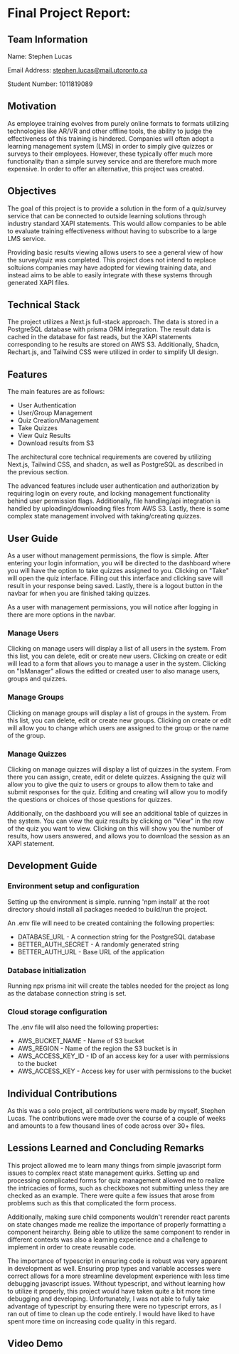 # Final Project Report:
## Team Information
Name: Stephen Lucas

Email Address: stephen.lucas@mail.utoronto.ca

Student Number: 1011819089

## Motivation
As employee training evolves from purely online formats to formats utilizing technologies like AR/VR and other offline tools, the ability to judge the effectiveness of this training is hindered. Companies will often adopt a learning management system (LMS) in order to simply give quizzes or surveys to their employees. However, these typically offer much more functionality than a simple survey service and are therefore much more expensive. In order to offer an alternative, this project was created.

## Objectives

The goal of this project is to provide a solution in the form of a quiz/survey service that can be connected to outside learning solutions through industry standard XAPI statements. This would allow companies to be able to evaluate training effectiveness without having to subscribe to a large LMS service.

Providing basic results viewing allows users to see a general view of how the survey/quiz was completed. This project does not intend to replace soltuions companies may have adopted for viewing training data, and instead aims to be able to easily integrate with these systems through generated XAPI files.

## Technical Stack

The project utilizes a Next.js full-stack approach. The data is stored in a PostgreSQL database with prisma ORM integration. The result data is cached in the database for fast reads, but the XAPI statements corresponding to he results are stored on AWS S3. Additionally, Shadcn, Rechart.js, and Tailwind CSS were utilized in order to simplify UI design.

## Features

The main features are as follows: 
- User Authentication
- User/Group Management
- Quiz Creation/Management
- Take Quizzes
- View Quiz Results
- Download results from S3

The architectural core technical requirements are covered by utilizing Next.js, Tailwind CSS, and shadcn, as well as PostgreSQL as described in the previous section.

The advanced features include user authentication and authorization by requiring login on every route, and locking management functionality behind user permission flags. Additionally, file handling/api integration is handled by uploading/downloading files from AWS S3. Lastly, there is some complex state management involved with taking/creating quizzes.

## User Guide

As a user without management permissions, the flow is simple. After entering your login information, you will be directed to the dashboard where you will have the option to take quizzes assigned to you. Clicking on "Take" will open the quiz interface. Filling out this interface and clicking save will result in your response being saved. Lastly, there is a logout button in the navbar for when you are finished taking quizzes.

As a user with management permissions, you will notice after logging in there are more options in the navbar.

### Manage Users
Clicking on manage users will display a list of all users in the system. From this list, you can delete, edit or create new users. Clicking on create or edit will lead to a form that allows you to manage a user in the system. Clicking on "IsManager" allows the editted or created user to also manage users, groups and quizzes.

### Manage Groups
Clicking on manage groups will display a list of groups in the system. From this list, you can delete, edit or create new groups. Clicking on create or edit will allow you to change which users are assigned to the group or the name of the group.

### Manage Quizzes
Clicking on manage quizzes will display a list of quizzes in the system. From there you can assign, create, edit or delete quizzes. Assigning the quiz will allow you to give the quiz to users or groups to allow them to take and submit responses for the quiz. Editing and creating will allow you to modify the questions or choices of those questions for quizzes.

Additionally, on the dashboard you will see an additional table of quizzes in the system. You can view the quiz results by clicking on "View" in the row of the quiz you want to view. Clicking on this will show you the number of results, how users answered, and allows you to download the session as an XAPI statement.

## Development Guide

### Environment setup and configuration
Setting up the environment is simple. running 'npm install' at the root directory should install all packages needed to build/run the project.

An .env file will need to be created containing the following properties:

- DATABASE_URL - A connection string for the PostgreSQL database
- BETTER_AUTH_SECRET - A randomly generated string 
- BETTER_AUTH_URL - Base URL of the application

### Database initialization
Running npx prisma init will create the tables needed for the project as long as the database connection string is set.

### Cloud storage configuration
The .env file will also need the following properties:

- AWS_BUCKET_NAME - Name of S3 bucket
- AWS_REGION - Name of the region the S3 bucket is in
- AWS_ACCESS_KEY_ID - ID of an access key for a user with permissions to the bucket
- AWS_ACCESS_KEY - Access key for user with permissions to the bucket

## Individual Contributions
As this was a solo project, all contributions were made by myself, Stephen Lucas.  The contributions were made over the course of a couple of weeks and amounts to a few thousand lines of code across over 30+ files.

## Lessions Learned and Concluding Remarks
This project allowed me to learn many things from simple javascript form issues to complex react state management quirks. Setting up and processing complicated forms for quiz management allowed me to realize the intricacies of forms, such as checkboxes not submitting unless they are checked as an example. There were quite a few issues that arose from problems such as this that complicated the form process.

Additionally, making sure child components wouldn't rerender react parents on state changes made me realize the importance of properly formatting a component heirarchy. Being able to utilize the same component to render in different contexts was also a learning experience and a challenge to implement in order to create reusable code.

The importance of typescript in ensuring code is robust was very apparent in development as well. Ensuring prop types and variable accesses were correct allows for a more streamline development experience with less time debugging javascript issues. Without typescript, and without learning how to utilize it properly, this project would have taken quite a bit more time debugging and developing. Unfortunately, I was not able to fully take advantage of typescript by ensuring there were no typescript errors, as I ran out of time to clean up the code entirely. I would have liked to have spent more time on increasing code quality in this regard.



## Video Demo